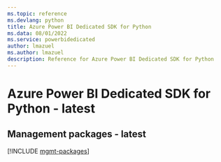 ```yaml
---
ms.topic: reference
ms.devlang: python
title: Azure Power BI Dedicated SDK for Python
ms.data: 08/01/2022
ms.service: powerbidedicated
author: lmazuel
ms.author: lmazuel
description: Reference for Azure Power BI Dedicated SDK for Python
---
```

# Azure Power BI Dedicated SDK for Python - latest

## Management packages - latest
[!INCLUDE [mgmt-packages](power-bi-dedicated-mgmt-index.md)]